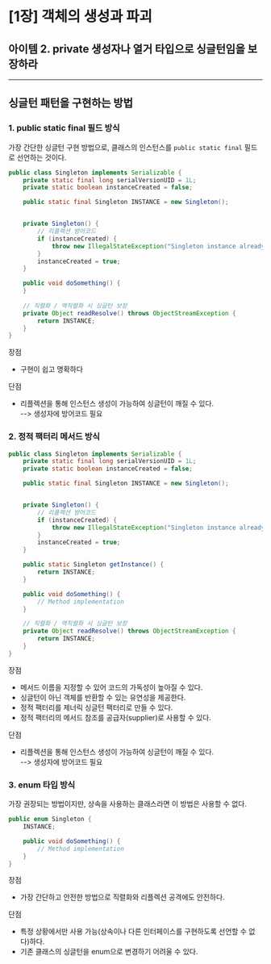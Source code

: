 # [1장] 객체의 생성과 파괴

## 아이템 2. private 생성자나 열거 타입으로 싱글턴임을 보장하라

------

## 싱글턴 패턴을 구현하는 방법
### 1. public static final 필드 방식  
가장 간단한 싱글턴 구현 방법으로, 클래스의 인스턴스를 `public static final` 필드로 선언하는 것이다.  

```java
public class Singleton implements Serializable {
    private static final long serialVersionUID = 1L;
    private static boolean instanceCreated = false;

    public static final Singleton INSTANCE = new Singleton();


    private Singleton() {
        // 리플렉션 방어코드
        if (instanceCreated) {
            throw new IllegalStateException("Singleton instance already created");
        }
        instanceCreated = true;
    }

    public void doSomething() {
    }
    
    // 직렬화 / 역직렬화 시 싱글턴 보장
    private Object readResolve() throws ObjectStreamException {
        return INSTANCE;
    }
}
```

장점
- 구현이 쉽고 명확하다

단점
- 리플렉션을 통해 인스턴스 생성이 가능하여 싱글턴이 깨질 수 있다.  
  --> 생성자에 방어코드 필요

### 2. 정적 팩터리 메서드 방식

```java
public class Singleton implements Serializable {
    private static final long serialVersionUID = 1L;
    private static boolean instanceCreated = false;

    public static final Singleton INSTANCE = new Singleton();


    private Singleton() {
        // 리플렉션 방어코드
        if (instanceCreated) {
            throw new IllegalStateException("Singleton instance already created");
        }
        instanceCreated = true;
    }

    public static Singleton getInstance() {
        return INSTANCE;
    }

    public void doSomething() {
        // Method implementation
    }

    // 직렬화 / 역직렬화 시 싱글턴 보장
    private Object readResolve() throws ObjectStreamException {
        return INSTANCE;
    }
}
```
장점
- 메서드 이름을 지정할 수 있어 코드의 가독성이 높아질 수 있다.
- 싱글턴이 아닌 객체를 반환할 수 있는 유연성을 제공한다.
- 정적 팩터리를 제너릭 싱글턴 팩터리로 만들 수 있다.
- 정적 팩터리의 메서드 참조를 공급자(supplier)로 사용할 수 있다.

단점
- 리플렉션을 통해 인스턴스 생성이 가능하여 싱글턴이 깨질 수 있다.  
  --> 생성자에 방어코드 필요

### 3. enum 타입 방식
가장 권장되는 방법이지만, 상속을 사용하는 클래스라면 이 방법은 사용할 수 없다.

```java
public enum Singleton {
    INSTANCE;

    public void doSomething() {
        // Method implementation
    }
}
```

장점
- 가장 간단하고 안전한 방법으로 직렬화와 리플렉션 공격에도 안전하다.

단점
- 특정 상황에서만 사용 가능(상속이나 다른 인터페이스를 구현하도록 선언할 수 없다)하다.
- 기존 클래스의 싱글턴을 enum으로 변경하기 어려울 수 있다.
